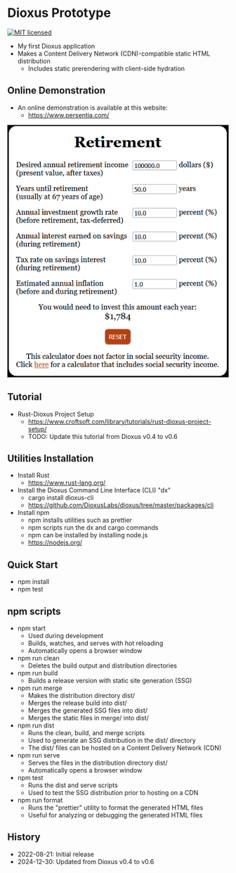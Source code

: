 # Dioxus Prototype

[![MIT licensed][mit-badge]][mit-url]

[mit-badge]: https://img.shields.io/badge/license-MIT-blue.svg
[mit-url]: https://github.com/david-wallace-croft/dioxus-prototype/blob/main/LICENSE.txt

- My first Dioxus application
- Makes a Content Delivery Network (CDN)-compatible static HTML distribution
  - Includes static prerendering with client-side hydration

## Online Demonstration

- An online demonstration is available at this website:
  - https://www.persentia.com/

![CroftSoft Dioxus Prototype 2023-10-20](./media/dioxus-prototype-2023-10-20-a.png)

## Tutorial

- Rust-Dioxus Project Setup
  - https://www.croftsoft.com/library/tutorials/rust-dioxus-project-setup/
  - TODO: Update this tutorial from Dioxus v0.4 to v0.6

## Utilities Installation

- Install Rust
  - https://www.rust-lang.org/
- Install the Dioxus Command Line Interface (CLI) "dx"
  - cargo install dioxus-cli
  - https://github.com/DioxusLabs/dioxus/tree/master/packages/cli
- Install npm
  - npm installs utilities such as prettier
  - npm scripts run the dx and cargo commands
  - npm can be installed by installing node.js
  - https://nodejs.org/

## Quick Start

- npm install
- npm test

## npm scripts

- npm start
  - Used during development
  - Builds, watches, and serves with hot reloading
  - Automatically opens a browser window
- npm run clean
  - Deletes the build output and distribution directories
- npm run build
  - Builds a release version with static site generation (SSG)
- npm run merge
  - Makes the distribution directory dist/
  - Merges the release build into dist/
  - Merges the generated SSG files into dist/
  - Merges the static files in merge/ into dist/
- npm run dist
  - Runs the clean, build, and merge scripts
  - Used to generate an SSG distribution in the dist/ directory
  - The dist/ files can be hosted on a Content Delivery Network (CDN)
- npm run serve
  - Serves the files in the distribution directory dist/
  - Automatically opens a browser window
- npm test
  - Runs the dist and serve scripts
  - Used to test the SSG distribution prior to hosting on a CDN
- npm run format
  - Runs the "prettier" utility to format the generated HTML files
  - Useful for analyzing or debugging the generated HTML files

## History

- 2022-08-21: Initial release
- 2024-12-30: Updated from Dioxus v0.4 to v0.6
